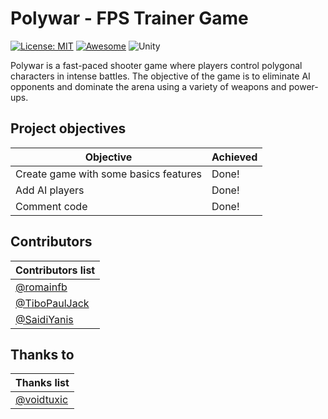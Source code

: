 # Polywar - FPS Trainer Game

[![License: MIT](https://img.shields.io/badge/License-MIT-yellow.svg)](https://opensource.org/licenses/MIT) [![Awesome](https://awesome.re/badge.svg)](https://github.com) ![Unity](https://img.shields.io/badge/Unity-100000?style=for-the-badge&logo=unity&logoColor=white)

Polywar is a fast-paced shooter game where players control polygonal characters in intense battles. The objective of the game is to eliminate AI opponents and dominate the arena using a variety of weapons and power-ups.

## Project objectives

| Objective                             | Achieved |
| ------------------------------------- | -------- |
| Create game with some basics features | Done!    |
| Add AI players                        | Done!    |
| Comment code                          | Done!    |

## Contributors

| Contributors list                                |
| ------------------------------------------------ |
| [@romainfb](https://github.com/romainfb)         |
| [@TiboPaulJack](https://github.com/TiboPaulJack) |
| [@SaidiYanis](https://github.com/SaidiYanis)     |

## Thanks to

| Thanks list                                |
| ------------------------------------------ |
| [@voidtuxic](https://github.com/voidtuxic) |
